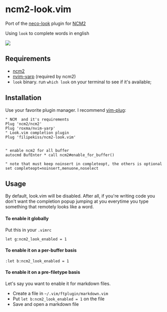 # ncm2-look.vim

Port of the [neco-look] plugin for [NCM2]

Using `look` to complete words in english

![](https://user-images.githubusercontent.com/48519/42656561-0748c44e-85f6-11e8-8f68-aeacda42876b.gif)

## Requirements

-   [ncm2]
-   [nvim-yarp] (required by ncm2)
-   `look` binary. run `which look` on your terminal to see if it's available;

## Installation

Use your favorite plugin manager. I recommend [vim-plug]:

```vim
" NCM  and it's requirements
Plug 'ncm2/ncm2'
Plug 'roxma/nvim-yarp'
" Look.vim completion plugin
Plug 'filipekiss/ncm2-look.vim'


" enable ncm2 for all buffer
autocmd BufEnter * call ncm2#enable_for_buffer()

" note that must keep noinsert in completeopt, the others is optional
set completeopt=noinsert,menuone,noselect
```

## Usage

By default, look.vim will be disabled. After all, if you're writing code you
don't want the completion popup jumping at you everytime you type something that
remotely looks like a word.

#### To enable it globally

Put this in your `.vimrc`

```vim
let g:ncm2_look_enabled = 1
```

#### To enable it on a per-buffer basis

```vim
:let b:ncm2_look_enabled = 1
```

#### To enable it on a pre-filetype basis

Let's say you want to enable it for markdown files.

-   Create a file in `~/.vim/ftplugin/markdown.vim`
-   Put `let b:ncm2_look_enabled = 1` on the file
-   Save and open a markdown file

[neco-look]: https://github.com/ujihisa/neco-look
[ncm2]: https://github.com/ncm2/ncm2
[nvim-yarp]: https://github.com/roxma/nvim-yarp
[vim-plug]: https://github.com/junegunn/vim-plug
